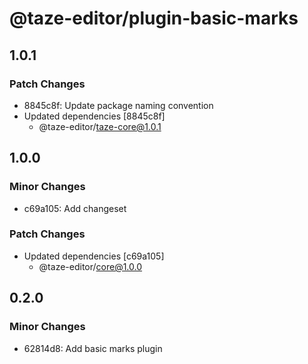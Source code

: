 # @taze-editor/plugin-basic-marks

## 1.0.1

### Patch Changes

- 8845c8f: Update package naming convention
- Updated dependencies [8845c8f]
  - @taze-editor/taze-core@1.0.1

## 1.0.0

### Minor Changes

- c69a105: Add changeset

### Patch Changes

- Updated dependencies [c69a105]
  - @taze-editor/core@1.0.0

## 0.2.0

### Minor Changes

- 62814d8: Add basic marks plugin
